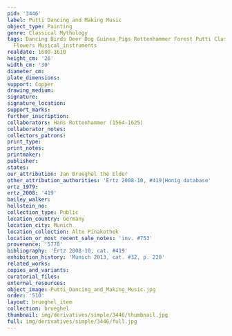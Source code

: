 ```yaml
---
pid: '3446'
label: Putti Dancing and Making Music
object_type: Painting
genre: Classical Mythology
tags: Dancing Birds Deer Dog Guinea_Pigs Rottenhammer Forest Putti Classical Landscape
  Flowers Musical_instruments
realdate: 1600-1610
height_cm: '26'
width_cm: '30'
diameter_cm: 
plate_dimensions: 
support: Copper
drawing_medium: 
signature: 
signature_location: 
support_marks: 
further_inscription: 
collaborators: Hans Rottenhammer (1564-1625)
collaborator_notes: 
collectors_patrons: 
print_type: 
print_notes: 
printmaker: 
publisher: 
states: 
our_attribution: Jan Brueghel the Elder
other_attribution_authorities: 'Ertz 2008-10, #419|Honig database'
ertz_1979: 
ertz_2008: '419'
bailey_walker: 
hollstein_no: 
collection_type: Public
location_country: Germany
location_city: Munich
location_collection: Alte Pinakothek
location_or_most_recent_sale_notes: 'inv. #753'
provenance: '5778'
bibliography: 'Ertz 2008-10, cat. #419'
exhibition_history: 'Munich 2013, cat. #32, p. 220'
related_works: 
copies_and_variants: 
curatorial_files: 
external_resources: 
object_image: Putti_Dancing_and_Making_Music.jpg
order: '510'
layout: brueghel_item
collection: brueghel
thumbnail: img/derivatives/simple/3446/thumbnail.jpg
full: img/derivatives/simple/3446/full.jpg
---
```

